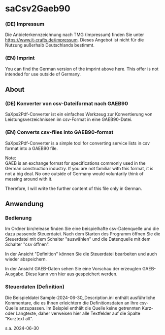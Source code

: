 # saCsv2Gaeb90
### (DE) Impressum
Die Anbieterkennzeichnung nach TMG (Impressum) finden Sie unter https://www.it-crafts.de/impressum.
Dieses Angebot ist nicht für die Nutzung außerhalb Deutschlands bestimmt.
### (EN) Imprint
You can find the German version of the imprint above here.
This offer is not intended for use outside of Germany.

## About
### (DE) Konverter von csv-Dateiformat nach GAEB90
SaXps2Pdf-Converter ist ein einfaches Werkzeug zur Konvertierung von 
Leistungsverzeichnissen im csv-Format in eine GAEB90-Datei.
### (EN) Converts csv-files into GAEB90-format
SaXps2Pdf-Converter is a simple tool for converting 
service lists in csv format into a GAEB90 file.  

Note:  
GAEB is an exchange format for specifications commonly used in the German construction industry. 
If you are not familiar with this format, it is not a big deal. No one outside of Germany 
would voluntarily think of messing around with it.  

Therefore, I will write the further content of this file only in German.

## Anwendung
### Bedienung
Im Ordner bin/release finden Sie eine beispielhafte csv-Datenquelle und die dazu passende Steuerdatei.
Nach dem Starten des Programm öffnen Sie die Steuerdatei mit dem Schalter "auswählen" und die Datenquelle 
mit dem Schalter "csv öffnen".  

In der Ansicht "Definition" können Sie die Steuerdatei bearbeiten und auch wieder abspeichern.  

In der Ansicht GAEB-Daten sehen Sie eine Vorschau der erzeugten GAEB-Ausgabe. Diese kann von hier aus gespeichert werden.

### Steuerdaten (Definition)
Die Beispieldatei Sample-2024-06-30_Description.ini enthält ausführliche Kommentare, die es Ihnen erleichtern
die Definitionsdaten an Ihre csv-Quelle anzupassen. Im Beispiel enthält die Quelle keine getrennten Kurz- oder
Langtexte, daher verweisen hier alle Textfelder auf die Spalte "Kurztext alt".
  

s.a. 2024-06-30